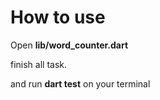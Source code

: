 # How to use

Open **lib/word_counter.dart**

finish all task.

and run **dart test** on your terminal